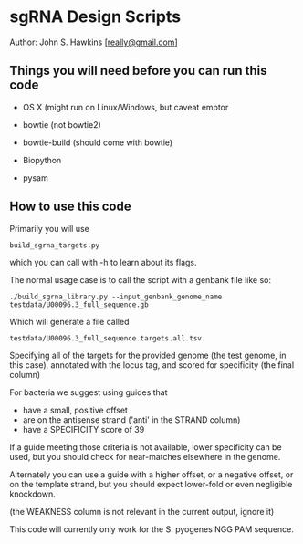 # sgRNA Design Scripts

Author: John S. Hawkins [really@gmail.com]

## Things you will need before you can run this code

* OS X (might run on Linux/Windows, but caveat emptor

* bowtie (not bowtie2)

* bowtie-build (should come with bowtie)

* Biopython

* pysam

## How to use this code

Primarily you will use

    build_sgrna_targets.py

which you can call with -h to learn about its flags.

The normal usage case is to call the script with a genbank file like so:

    ./build_sgrna_library.py --input_genbank_genome_name testdata/U00096.3_full_sequence.gb

Which will generate a file called

    testdata/U00096.3_full_sequence.targets.all.tsv

Specifying all of the targets for the provided genome (the test genome, in this
case), annotated with the locus tag, and scored for specificity (the final
column)

For bacteria we suggest using guides that
*   have a small, positive offset
*   are on the antisense strand ('anti' in the STRAND column)
*   have a SPECIFICITY score of 39

If a guide meeting those criteria is not available, lower specificity can be
used, but you should check for near-matches elsewhere in the genome.

Alternately you can use a guide with a higher offset, or a negative offset, or
on the template strand, but you should expect lower-fold or even negligible knockdown.

(the WEAKNESS column is not relevant in the current output, ignore it)

This code will currently only work for the S. pyogenes NGG PAM sequence.
